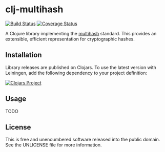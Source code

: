 clj-multihash
=============

[![Build Status](https://travis-ci.org/greglook/clj-multihash.svg?branch=master)](https://travis-ci.org/greglook/clj-multihash)
[![Coverage Status](https://coveralls.io/repos/greglook/clj-multihash/badge.svg)](https://coveralls.io/r/greglook/clj-multihash)

A Clojure library implementing the
[multihash](https://github.com/jbenet/multihash) standard. This provides an
extensible, efficient representation for cryptographic hashes.

## Installation

Library releases are published on Clojars. To use the latest version with
Leiningen, add the following dependency to your project definition:

[![Clojars Project](http://clojars.org/mvxcvi/multihash/latest-version.svg)](http://clojars.org/mvxcvi/multihash)

## Usage

TODO

## License

This is free and unencumbered software released into the public domain.
See the UNLICENSE file for more information.
